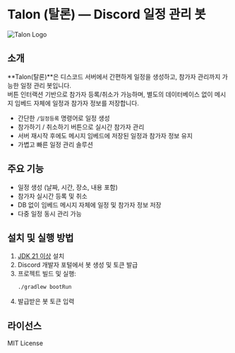 # Talon (탈론) — Discord 일정 관리 봇

![Talon Logo](./assets/talon-logo.png) <!-- 로고가 있으면 경로 수정 -->

## 소개

**Talon(탈론)**은 디스코드 서버에서 간편하게 일정을 생성하고, 참가자 관리까지 가능한 일정 관리 봇입니다.  
버튼 인터랙션 기반으로 참가자 등록/취소가 가능하며, 별도의 데이터베이스 없이 메시지 임베드 자체에 일정과 참가자 정보를 저장합니다.  

- 간단한 `/일정등록` 명령어로 일정 생성  
- 참가하기 / 취소하기 버튼으로 실시간 참가자 관리  
- 서버 재시작 후에도 메시지 임베드에 저장된 일정과 참가자 정보 유지  
- 가볍고 빠른 일정 관리 솔루션  

## 주요 기능

- 일정 생성 (날짜, 시간, 장소, 내용 포함)  
- 참가자 실시간 등록 및 취소  
- DB 없이 임베드 메시지 자체에 일정 및 참가자 정보 저장  
- 다중 일정 동시 관리 가능   

## 설치 및 실행 방법

1. [JDK 21 이상](https://adoptium.net/) 설치  
2. Discord 개발자 포털에서 봇 생성 및 토큰 발급  
3. 프로젝트 빌드 및 실행:  
   ```bash
   ./gradlew bootRun
4. 발급받은 봇 토큰 입력

## 라이선스
MIT License